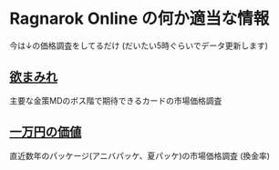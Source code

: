 # Ragnarok Online の何か適当な情報

今は↓の価格調査をしてるだけ (だいたい5時ぐらいでデータ更新します)

## [欲まみれ](https://rag769.github.io/fog/)
主要な金策MDのボス階で期待できるカードの市場価格調査


## [一万円の価値](https://rag769.github.io/per/)
直近数年のパッケージ(アニバパッケ、夏パッケ)の市場価格調査 (換金率)